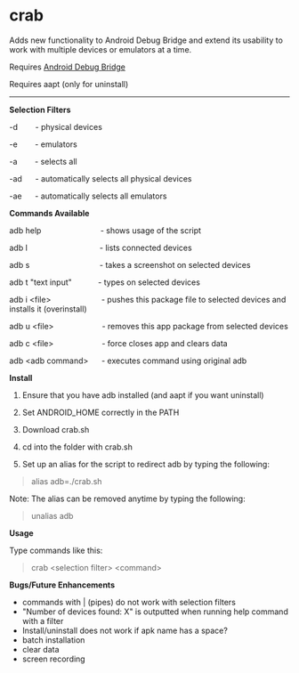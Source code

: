 # crab
Adds new functionality to Android Debug Bridge and extend its usability
to work with multiple devices or emulators at a time.

Requires [Android Debug Bridge](http://developer.android.com/tools/help/adb.html)

Requires aapt (only for uninstall)
___

**Selection Filters**

-d &nbsp;&nbsp;&nbsp;&nbsp;&nbsp;&nbsp; - physical devices

-e &nbsp;&nbsp;&nbsp;&nbsp;&nbsp;&nbsp; - emulators

-a &nbsp;&nbsp;&nbsp;&nbsp;&nbsp;&nbsp; - selects all

-ad &nbsp;&nbsp;&nbsp;&nbsp;&nbsp;- automatically selects all physical devices

-ae &nbsp;&nbsp;&nbsp;&nbsp;&nbsp;- automatically selects all emulators

**Commands Available**

adb help &nbsp;&nbsp;&nbsp;&nbsp;&nbsp;&nbsp;&nbsp;&nbsp;&nbsp;&nbsp;&nbsp;&nbsp;&nbsp;&nbsp;&nbsp;&nbsp;&nbsp;&nbsp;&nbsp;&nbsp;&nbsp;&nbsp;&nbsp;&nbsp;&nbsp; - shows usage of the script

adb l &nbsp;&nbsp;&nbsp;&nbsp;&nbsp;&nbsp;&nbsp;&nbsp;&nbsp;&nbsp;&nbsp;&nbsp;&nbsp;&nbsp;&nbsp;&nbsp;&nbsp;&nbsp;&nbsp;&nbsp;&nbsp;&nbsp;&nbsp;&nbsp;&nbsp;&nbsp;&nbsp;&nbsp;&nbsp;&nbsp;&nbsp; - lists connected devices

adb s &nbsp;&nbsp;&nbsp;&nbsp;&nbsp;&nbsp;&nbsp;&nbsp;&nbsp;&nbsp;&nbsp;&nbsp;&nbsp;&nbsp;&nbsp;&nbsp;&nbsp;&nbsp;&nbsp;&nbsp;&nbsp;&nbsp;&nbsp;&nbsp;&nbsp;&nbsp;&nbsp;&nbsp;&nbsp;&nbsp; - takes a screenshot on selected devices

adb t "text input" &nbsp;&nbsp;&nbsp;&nbsp;&nbsp;&nbsp;&nbsp;&nbsp;&nbsp;&nbsp; - types on selected devices

adb i \<file> &nbsp;&nbsp;&nbsp;&nbsp;&nbsp;&nbsp;&nbsp;&nbsp;&nbsp;&nbsp;&nbsp;&nbsp;&nbsp;&nbsp;&nbsp;&nbsp;&nbsp;&nbsp;&nbsp;&nbsp;&nbsp; - pushes this package file to selected devices and installs it (overinstall)

adb u \<file> &nbsp;&nbsp;&nbsp;&nbsp;&nbsp;&nbsp;&nbsp;&nbsp;&nbsp;&nbsp;&nbsp;&nbsp;&nbsp;&nbsp;&nbsp;&nbsp;&nbsp;&nbsp;&nbsp;&nbsp; - removes this app package from selected devices

adb c \<file> &nbsp;&nbsp;&nbsp;&nbsp;&nbsp;&nbsp;&nbsp;&nbsp;&nbsp;&nbsp;&nbsp;&nbsp;&nbsp;&nbsp;&nbsp;&nbsp;&nbsp;&nbsp;&nbsp;&nbsp; - force closes app and clears data


adb \<adb command>&nbsp;&nbsp;&nbsp;&nbsp;&nbsp;&nbsp;- executes command using original adb

**Install**

1. Ensure that you have adb installed (and aapt if you want uninstall)

2. Set ANDROID_HOME correctly in the PATH

3. Download crab.sh

4. cd into the folder with crab.sh

5. Set up an alias for the script to redirect adb by typing the following:
>alias adb=./crab.sh

Note: The alias can be removed anytime by typing the following:
>unalias adb

**Usage**

Type commands like this:
>crab \<selection filter> \<command>

**Bugs/Future Enhancements**

- commands with | (pipes) do not work with selection filters
- "Number of devices found: X" is outputted when running help command with a filter
- Install/uninstall does not work if apk name has a space?
- batch installation
- clear data
- screen recording
